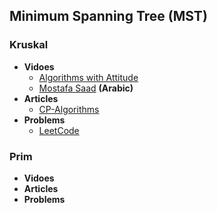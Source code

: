 ## Minimum Spanning Tree (MST)
### Kruskal
+ **Vidoes**
  + [Algorithms with Attitude](https://www.youtube.com/watch?v=6R179MBYMhY)
  + [Mostafa Saad](https://www.youtube.com/watch?v=HQ5ANfzSDn0&t=623s) **(Arabic)**
+ **Articles**
  + [CP-Algorithms](https://cp-algorithms.com/graph/mst_kruskal.html)
+ **Problems**
  + [LeetCode](https://leetcode.com/list/9633hz4h)
### Prim
+ **Vidoes**
+ **Articles**
+ **Problems**
